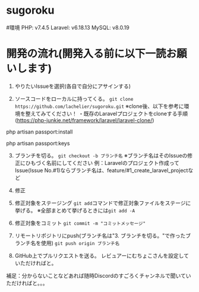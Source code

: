 # sugoroku

#環境
PHP: v7.4.5
Laravel: v6.18.13
MySQL: v8.0.19

# 開発の流れ(開発入る前に以下一読お願いします)

1. やりたいIssueを選択(各自で自分にアサインする)

2. ソースコードをローカルに持ってくる。
`git clone https://github.com/lachelier/sugoroku.git`
※clone後、以下を参考に環境を整えてみてください！
・既存のLaravelプロジェクトをcloneする手順(https://php-junkie.net/framework/laravel/laravel-clone/)

php artisan passport:install

php artisan passport:keys

3. ブランチを切る。
`git checkout -b ブランチ名`
※ブランチ名はそのIssueの修正にひもづく名前にしてください
例：Laravelのプロジェクト作成ってIssue(Issue No.#1)ならブランチ名は、feature/#1_create_laravel_projectなど

4. 修正

5. 修正対象をステージング
`git add`コマンドで修正対象ファイルをステージに挙げる。
※全部まとめて挙げるときには`git add -A`

6. 修正対象をコミット
`git commit -m "コミットメッセージ"`

7. リモートリポジトリにpush(ブランチ名は"3. ブランチを切る。"で作ったブランチ名を使用)
`git push origin ブランチ名`

8. GitHub上でプルリクエストを送る。
レビュアーにむちょこさんを設定していただければと。

補足：分からないことなどあれば随時Discordのすごろくチャンネルで聞いていただければと。。。

